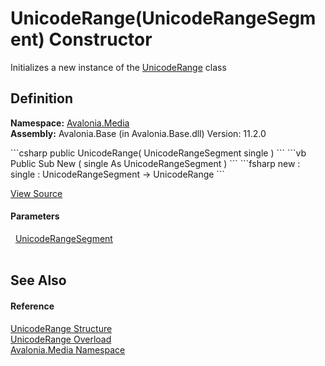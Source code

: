 # UnicodeRange(UnicodeRangeSegment) Constructor


Initializes a new instance of the <a href="T_Avalonia_Media_UnicodeRange">UnicodeRange</a> class



## Definition
**Namespace:** <a href="N_Avalonia_Media">Avalonia.Media</a>  
**Assembly:** Avalonia.Base (in Avalonia.Base.dll) Version: 11.2.0

<Tabs groupId="api-code-preview">
<TabItem value="csharp" label="C#">
```csharp
public UnicodeRange(
	UnicodeRangeSegment single
)
```
</TabItem>
<TabItem value="vb" label="VB">
```vb
Public Sub New ( 
	single As UnicodeRangeSegment
)
```
</TabItem>
<TabItem value="fsharp" label="F#">
```fsharp
new : 
        single : UnicodeRangeSegment -> UnicodeRange
```
</TabItem>
</Tabs>



<a href="https://github.com/AvaloniaUI/Avalonia/tree/master/src/Avalonia.Base/Media/UnicodeRange.cs#L23" title="View the source code">View Source</a>



#### Parameters
<dl><dt>  <a href="T_Avalonia_Media_UnicodeRangeSegment">UnicodeRangeSegment</a></dt><dd> </dd></dl>

## See Also


#### Reference
<a href="T_Avalonia_Media_UnicodeRange">UnicodeRange Structure</a>  
<a href="Overload_Avalonia_Media_UnicodeRange__ctor">UnicodeRange Overload</a>  
<a href="N_Avalonia_Media">Avalonia.Media Namespace</a>  
